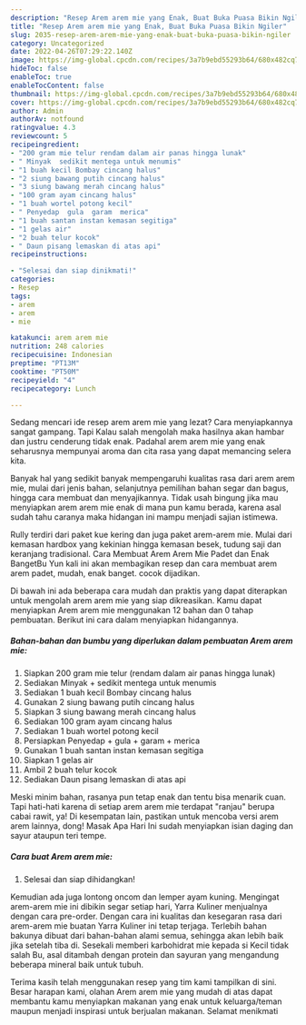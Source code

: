 ```yaml
---
description: "Resep Arem arem mie yang Enak, Buat Buka Puasa Bikin Ngiler"
title: "Resep Arem arem mie yang Enak, Buat Buka Puasa Bikin Ngiler"
slug: 2035-resep-arem-arem-mie-yang-enak-buat-buka-puasa-bikin-ngiler
category: Uncategorized
date: 2022-04-26T07:29:22.140Z
image: https://img-global.cpcdn.com/recipes/3a7b9ebd55293b64/680x482cq70/arem-arem-mie-foto-resep-utama.jpg
hideToc: false
enableToc: true
enableTocContent: false
thumbnail: https://img-global.cpcdn.com/recipes/3a7b9ebd55293b64/680x482cq70/arem-arem-mie-foto-resep-utama.jpg
cover: https://img-global.cpcdn.com/recipes/3a7b9ebd55293b64/680x482cq70/arem-arem-mie-foto-resep-utama.jpg
author: Admin
authorAv: notfound
ratingvalue: 4.3
reviewcount: 5
recipeingredient:
- "200 gram mie telur rendam dalam air panas hingga lunak"
- " Minyak  sedikit mentega untuk menumis"
- "1 buah kecil Bombay cincang halus"
- "2 siung bawang putih cincang halus"
- "3 siung bawang merah cincang halus"
- "100 gram ayam cincang halus"
- "1 buah wortel potong kecil"
- " Penyedap  gula  garam  merica"
- "1 buah santan instan kemasan segitiga"
- "1 gelas air"
- "2 buah telur kocok"
- " Daun pisang lemaskan di atas api"
recipeinstructions:

- "Selesai dan siap dinikmati!"
categories:
- Resep
tags:
- arem
- arem
- mie

katakunci: arem arem mie 
nutrition: 248 calories
recipecuisine: Indonesian
preptime: "PT13M"
cooktime: "PT50M"
recipeyield: "4"
recipecategory: Lunch

---
```



Sedang mencari ide resep arem arem mie yang lezat? Cara menyiapkannya sangat gampang. Tapi Kalau salah mengolah maka hasilnya akan hambar dan justru cenderung tidak enak. Padahal arem arem mie yang enak seharusnya mempunyai aroma dan cita rasa yang dapat memancing selera kita.


Banyak hal yang sedikit banyak mempengaruhi kualitas rasa dari arem arem mie, mulai dari jenis bahan, selanjutnya pemilihan bahan segar dan bagus, hingga cara membuat dan menyajikannya. Tidak usah bingung jika mau menyiapkan arem arem mie enak di mana pun kamu berada, karena asal sudah tahu caranya maka hidangan ini mampu menjadi sajian istimewa.

Rully terdiri dari paket kue kering dan juga paket arem-arem mie. Mulai dari kemasan hardbox yang kekinian hingga kemasan besek, tudung saji dan keranjang tradisional. Cara Membuat Arem Arem Mie Padet dan Enak BangetBu Yun kali ini akan membagikan resep dan cara membuat arem arem padet, mudah, enak banget. cocok dijadikan.


Di bawah ini ada beberapa cara mudah dan praktis yang dapat diterapkan untuk mengolah arem arem mie yang siap dikreasikan. Kamu dapat menyiapkan Arem arem mie menggunakan 12 bahan dan 0 tahap pembuatan. Berikut ini cara dalam menyiapkan hidangannya.

<!--inarticleads1-->

##### Bahan-bahan dan bumbu yang diperlukan dalam pembuatan Arem arem mie:

1. Siapkan 200 gram mie telur (rendam dalam air panas hingga lunak)
1. Sediakan  Minyak + sedikit mentega untuk menumis
1. Sediakan 1 buah kecil Bombay cincang halus
1. Gunakan 2 siung bawang putih cincang halus
1. Siapkan 3 siung bawang merah cincang halus
1. Sediakan 100 gram ayam cincang halus
1. Sediakan 1 buah wortel potong kecil
1. Persiapkan  Penyedap + gula + garam + merica
1. Gunakan 1 buah santan instan kemasan segitiga
1. Siapkan 1 gelas air
1. Ambil 2 buah telur kocok
1. Sediakan  Daun pisang lemaskan di atas api


Meski minim bahan, rasanya pun tetap enak dan tentu bisa menarik cuan. Tapi hati-hati karena di setiap arem arem mie terdapat &#34;ranjau&#34; berupa cabai rawit, ya! Di kesempatan lain, pastikan untuk mencoba versi arem arem lainnya, dong! Masak Apa Hari Ini sudah menyiapkan isian daging dan sayur ataupun teri tempe. 

<!--inarticleads2-->

##### Cara buat Arem arem mie:


1. Selesai dan siap dihidangkan!

Kemudian ada juga lontong oncom dan lemper ayam kuning. Mengingat arem-arem mie ini dibikin segar setiap hari, Yarra Kuliner menjualnya dengan cara pre-order. Dengan cara ini kualitas dan kesegaran rasa dari arem-arem mie buatan Yarra Kuliner ini tetap terjaga. Terlebih bahan bakunya dibuat dari bahan-bahan alami semua, sehingga akan lebih baik jika setelah tiba di. Sesekali memberi karbohidrat mie kepada si Kecil tidak salah Bu, asal ditambah dengan protein dan sayuran yang mengandung beberapa mineral baik untuk tubuh. 

Terima kasih telah menggunakan resep yang tim kami tampilkan di sini. Besar harapan kami, olahan Arem arem mie yang mudah di atas dapat membantu kamu menyiapkan makanan yang enak untuk keluarga/teman maupun menjadi inspirasi untuk berjualan makanan. Selamat menikmati

